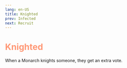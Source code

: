 ```yaml
---
lang: en-US
title: Knighted
prev: Infected
next: Recruit
---
```

# <font color=#ff9876><b>Knighted</b></font> <Badge text="General" type="tip" vertical="middle"/>

When a Monarch knights someone, they get an extra vote.